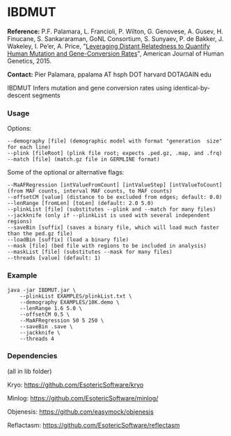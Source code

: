 # IBDMUT

**Reference:** P.F. Palamara, L. Francioli, P. Wilton, G. Genovese, A. Gusev, H. Finucane, S. Sankararaman, GoNL Consortium, S. Sunyaev, P. de Bakker, J. Wakeley, I. Pe’er, A. Price, "[Leveraging Distant Relatedness to Quantify Human Mutation and Gene-Conversion Rates](www.cell.com/ajhg/abstract/S0002-9297(15)00408-5)", American Journal of Human Genetics, 2015.

**Contact:** Pier Palamara, ppalama AT hsph DOT harvard DOTAGAIN edu

IBDMUT Infers mutation and gene conversion rates using identical-by-descent segments

### Usage

Options:

    --demography [file] (demographic model with format "generation	size" for each line)
    --plink [fileRoot] (plink file root; expects .ped.gz, .map, and .frq)
    --match [file] (match.gz file in GERMLINE format)
	
Some of the optional or alternative flags:

    --MaAFRegression [intValueFromCount] [intValueStep] [intValueToCount] (from MAF counts, interval MAF counts, to MAF counts)
    --offsetCM [value] (distance to be excluded from edges; default: 0.0)
    --lenRange [fromLen] [toLen] (default: 2.0 5.0)
    --plinkList [file] (substitutes --plink and --match for many files)
    --jackknife (only if --plinkList is used with several independent regions)
    --saveBin [suffix] (saves a binary file, which will load much faster than the ped.gz file)
    --loadBin [suffix] (load a binary file)
    --mask [file] (bed file with regions to be included in analysis)
    --maskList [file] (substitutes --mask for many files)
    --threads [value] (default: 1)

### Example

    java -jar IBDMUT.jar \
    	--plinkList EXAMPLES/plinkList.txt \
    	--demography EXAMPLES/10K.demo \
    	--lenRange 1.6 5.0 \
    	--offsetCM 0.5 \
    	--MaAFRegression 50 5 250 \
    	--saveBin .save \
    	--jackknife \
    	--threads 4

### Dependencies

(all in lib folder)

Kryo: https://github.com/EsotericSoftware/kryo

Minlog: https://github.com/EsotericSoftware/minlog/

Objenesis: https://github.com/easymock/objenesis

Reflactasm: https://github.com/EsotericSoftware/reflectasm
